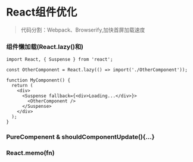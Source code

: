 # React组件优化  
> 代码分割：Webpack、Browserify,加快首屏加载速度   
### 组件懒加载(React.lazy()和<Suspense />)
```
import React, { Suspense } from 'react';

const OtherComponent = React.lazy(() => import('./OtherComponent'));

function MyComponent() {
  return (
    <div>
      <Suspense fallback={<div>Loading...</div>}>
        <OtherComponent />
      </Suspense>
    </div>
  );
}
```
### PureCompenent & shouldComponentUpdate(){...}   
### React.memo(fn)  
